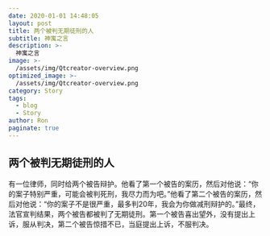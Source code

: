 ```yaml
---
date: 2020-01-01 14:48:05
layout: post
title: 两个被判无期徒刑的人
subtitle: 神寓之言
description: >-
  神寓之言
image: >-
  /assets/img/Qtcreator-overview.png
optimized_image: >-
  /assets/img/Qtcreator-overview.png
category: Story
tags:
  - blog
  - Story
author: Ron
paginate: true
---
```

 ## 两个被判无期徒刑的人

   有一位律师，同时给两个被告辩护。他看了第一个被告的案历，然后对他说：“你的案子特别严重，可能会被判死刑，我尽力而为吧。”他看了第二个被告的案历，然后对他说：“你的案子不是很严重，最多判20年，我会为你做减刑辩护的。”最终，法官宣判结果，两个被告都被判了无期徒刑。第一个被告喜出望外，没有提出上诉，服从判决，第二个被告惊措不已，当庭提出上诉，不服判决。



